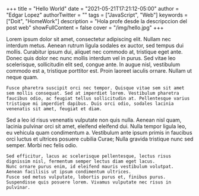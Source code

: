 +++
title = "Hello World"
date = "2021-05-21T17:21:12-05:00"
author = "Edgar Lopez"
authorTwitter = "" 
tags = ["JavaScript", "Web"]
keywords = ["Doit", "HomeWork"]
description = "Hola profe desde la descripccion del post web" 
showFullContent = false
cover = "/img/hello.jpg"
+++

Lorem ipsum dolor sit amet, consectetur adipiscing elit. Nullam nec interdum metus. Aenean rutrum ligula sodales ex auctor, sed tempus dui mollis. Curabitur ipsum dui, aliquet nec commodo at, tristique eget ante. Donec quis dolor nec nunc mollis interdum vel in purus. Sed vitae leo scelerisque, sollicitudin elit sed, congue ante. In augue nisl, vestibulum commodo est a, tristique porttitor est. Proin laoreet iaculis ornare. Nullam ut neque quam.

    Fusce pharetra suscipit orci nec tempor. Quisque vitae sem sit amet sem mollis consequat. Sed at imperdiet lorem. Vestibulum pharetra faucibus odio, ac feugiat tellus sollicitudin at. Pellentesque varius tristique mi imperdiet dapibus. Duis orci odio, sodales lacinia venenatis sit amet, feugiat et diam.

Sed a leo id risus venenatis vulputate non quis nulla. Aenean nisl quam, lacinia pulvinar orci sit amet, eleifend eleifend dui. Nulla tempor ligula leo, eu vehicula quam condimentum a. Vestibulum ante ipsum primis in faucibus orci luctus et ultrices posuere cubilia Curae; Nulla gravida tristique nunc sed semper. Morbi nec felis odio.

    Sed efficitur, lacus ac scelerisque pellentesque, lectus risus dignissim nisl, fermentum semper lectus diam eget lacus.
    Nunc ornare purus enim, id eleifend mauris vestibulum volutpat.
    Aenean facilisis ut ipsum condimentum ultrices.
    Fusce sed metus vulputate, lobortis purus et, finibus purus. Suspendisse quis posuere lorem. Vivamus vulputate nec risus in pulvinar.

